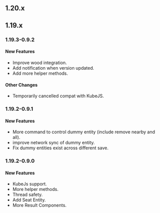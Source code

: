 ## 1.20.x
## 1.19.x
### 1.19.3-0.9.2
#### New Features
* Improve wood integration.
* Add notification when version updated.
* Add more helper methods.
#### Other Changes
* Temporarily cancelled compat with KubeJS.
### 1.19.2-0.9.1
#### New Features
* More command to control dummy entity (include remove nearby and all).
* improve network sync of dummy entity.
* Fix dummy entities exist across different save.
### 1.19.2-0.9.0
#### New Features
* KubeJs support.
* More helper methods.
* Thread safety.
* Add Seat Entity.
* More Result Components.